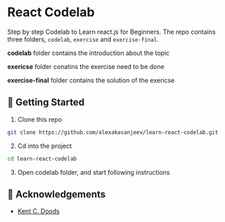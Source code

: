 # React Codelab
Step by step Codelab to Learn react.js for Beginners. The repo contains three folders, `codelab`, `exercise` and `exercise-final`.

**codelab** folder contains the introduction about the topic

**exericse** folder conatins the exercise need to be done

**exercise-final** folder contains the solution of the exericse

## 📲 Getting Started

1. Clone this repo

```bash
git clone https://github.com/alexakasanjeev/learn-react-codelab.git
```

2. Cd into the project

```bash
cd learn-react-codelab
```

3. Open codelab folder, and start following instructions

## 📣 Acknowledgements

* [Kent C. Doods](https://github.com/kentcdodds/)

